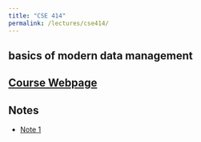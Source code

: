 ```yaml
---
title: "CSE 414"
permalink: /lectures/cse414/
---
```


## basics of modern data management
[Course Webpage](https://sites.google.com/cs.washington.edu/cse-414-21wi)
---

## Notes

- [Note 1](/lectures/cse414/note1/)